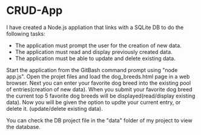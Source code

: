 # CRUD-App

I have created a Node.js appliation that links with a SQLite DB to do the following tasks: 
 - The application must prompt the user for the creation of new data.
 - The application must read and display previously created data. 
 - The application must be able to update and delete existing data. 

Start the application from the GitBash command prompt using "node app.js".
Open the projet files and load the dog_breeds.html page in a web browser.
Next you can enter your favorite dog breed into the existing pool of entries(creation of new data).
When you submit your favorite dog breed the current top 5 favorite dog breeds will be displayed(read/display existing data).
Now you will be given the option to updte your current entry, or delete it. (update/delete existing data). 

You can check the DB project file in the "data" folder of my project to view the database. 

